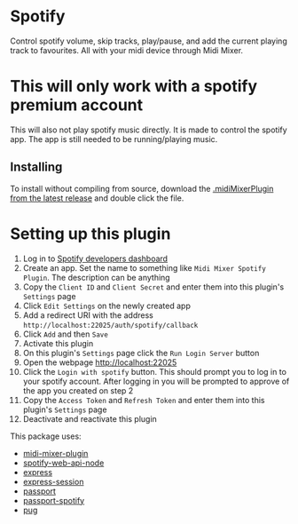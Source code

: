 # Spotify

Control spotify volume, skip tracks, play/pause, and add the current playing track to favourites. All with your midi device through Midi Mixer.

# This will only work with a spotify premium account

This will also not play spotify music directly. It is made to control the spotify app. The app is still needed to be running/playing music.

## Installing
To install without compiling from source, download the [.midiMixerPlugin from the latest release](https://github.com/Jaggernaut555/midi-mixer-spotify/releases/latest) and double click the file.

# Setting up this plugin
1. Log in to [Spotify developers dashboard](https://developer.spotify.com/dashboard/)
2. Create an app. Set the name to something like `Midi Mixer Spotify Plugin`. The description can be anything
3. Copy the `Client ID` and `Client Secret` and enter them into this plugin's `Settings` page
4. Click `Edit Settings` on the newly created app
5. Add a redirect URI with the address `http://localhost:22025/auth/spotify/callback`
6. Click `Add` and then `Save`
7. Activate this plugin
8. On this plugin's `Settings` page click the `Run Login Server` button
9. Open the webpage [http://localhost:22025](http://localhost:22025)
10. Click the `Login with spotify` button. This should prompt you to log in to your spotify account. After logging in you will be prompted to approve of the app you created on step 2
11. Copy the `Access Token` and `Refresh Token` and enter them into this plugin's `Settings` page
12. Deactivate and reactivate this plugin


This package uses:
- [midi-mixer-plugin](https://github.com/midi-mixer/midi-mixer-plugin)
- [spotify-web-api-node](https://github.com/thelinmichael/spotify-web-api-node)
- [express](https://github.com/expressjs/express)
- [express-session](https://github.com/expressjs/session)
- [passport](https://github.com/jaredhanson/passport)
- [passport-spotify](https://github.com/JMPerez/passport-spotify)
- [pug](https://github.com/pugjs/pug)
